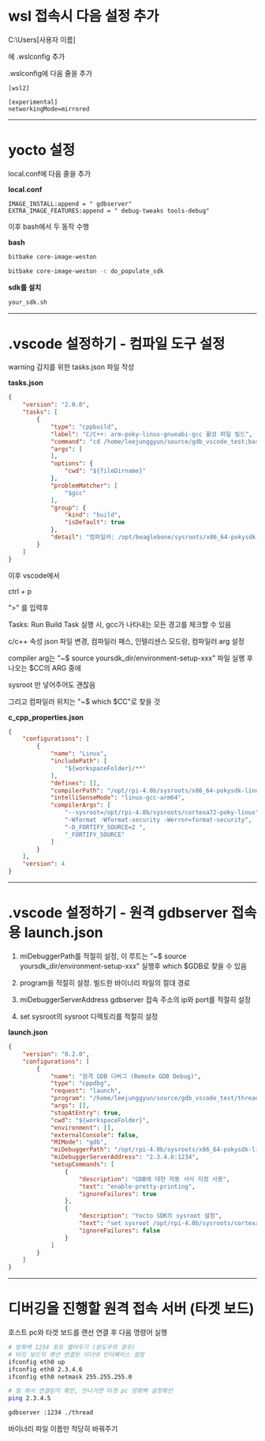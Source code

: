 # wsl 접속시 다음 설정 추가

C:\Users\[사용자 이름]

에 .wslconfig 추가

.wslconfig에 다음 줄을 추가

```.wslconfig
[wsl2]

[experimental]
networkingMode=mirrored
```

---

# yocto 설정

local.conf에 다음 줄을 추가


**local.conf**
```bitbake
IMAGE_INSTALL:append = " gdbserver"
EXTRA_IMAGE_FEATURES:append = " debug-tweaks tools-debug"
```

이후 bash에서 두 동작 수행

**bash**

```bash
bitbake core-image-weston

bitbake core-image-weston -c do_populate_sdk
```

**sdk를 설치**
```bash
your_sdk.sh
```

---

# .vscode 설정하기 - 컴파일 도구 설정

warning 감지를 위한 tasks.json 파일 작성

**tasks.json**

```json
{
	"version": "2.0.0",
	"tasks": [
		{
			"type": "cppbuild",
			"label": "C/C++: arm-poky-linux-gnueabi-gcc 활성 파일 빌드",
			"command": "cd /home/leejunggyun/source/gdb_vscode_test;bash compile.sh",
			"args": [
			],
			"options": {
				"cwd": "${fileDirname}"
			},
			"problemMatcher": [
				"$gcc"
			],
			"group": {
				"kind": "build",
				"isDefault": true
			},
			"detail": "컴파일러: /opt/beaglebone/sysroots/x86_64-pokysdk-linux/usr/bin/arm-poky-linux-gnueabi/arm-poky-linux-gnueabi-gcc"
		}
	]
}
```

이후 vscode에서

ctrl + p

">" 를 입력후

Tasks: Run Build Task 실행 시, gcc가 나타내는 모든 경고를 체크할 수 있음

c/c++ 속성 json 파일 변경, 컴파일러 패스, 인텔리센스 모드랑, 컴파일러 arg 설정

compiler arg는 "~$ source yoursdk_dir/environment-setup-xxx" 파일 실행 후 나오는 $CC의 ARG 중에

sysroot 만 넣어주어도 괜찮음

그리고 컴파일러 위치는 "~$ which $CC"로 찾을 것

**c_cpp_properties.json**

```json
{
    "configurations": [
        {
            "name": "Linux",
            "includePath": [
                "${workspaceFolder}/**"
            ],
            "defines": [],
            "compilerPath": "/opt/rpi-4.0b/sysroots/x86_64-pokysdk-linux/usr/bin/aarch64-poky-linux/aarch64-poky-linux-gcc",
            "intelliSenseMode": "linux-gcc-arm64",
            "compilerArgs": [
                "--sysroot=/opt/rpi-4.0b/sysroots/cortexa72-poky-linux",
                "-Wformat -Wformat-security -Werror=format-security",
                "-D_FORTIFY_SOURCE=2 ",
                "_FORTIFY_SOURCE"
            ]
        }
    ],
    "version": 4
}
```
---

# .vscode 설정하기 - 원격 gdbserver 접속용 launch.json

1. miDebuggerPath를 적절히 설정, 이 루트는 "~$ source yoursdk_dir/environment-setup-xxx" 실행후 which $GDB로 찾을 수 있음

2. program을 적절히 설정. 빌드한 바이너리 파일의 절대 경로

3. miDebuggerServerAddress gdbserver 접속 주소의 ip와 port를 적절히 설정

4. set sysroot의 sysroot 디렉토리를 적절히 설정

**launch.json**

```json
{
    "version": "0.2.0",
    "configurations": [
        {
            "name": "원격 GDB 디버그 (Remote GDB Debug)",
            "type": "cppdbg",
            "request": "launch",
            "program": "/home/leejunggyun/source/gdb_vscode_test/thread",
            "args": [],
            "stopAtEntry": true,
            "cwd": "${workspaceFolder}",
            "environment": [],
            "externalConsole": false,
            "MIMode": "gdb",
            "miDebuggerPath": "/opt/rpi-4.0b/sysroots/x86_64-pokysdk-linux/usr/bin/aarch64-poky-linux/aarch64-poky-linux-gdb",
            "miDebuggerServerAddress": "2.3.4.6:1234",
            "setupCommands": [
                {
                    "description": "GDB에 대한 자동 서식 지정 사용",
                    "text": "enable-pretty-printing",
                    "ignoreFailures": true
                },
                {
                    "description": "Yocto SDK의 sysroot 설정",
                    "text": "set sysroot /opt/rpi-4.0b/sysroots/cortexa72-poky-linux/",
                    "ignoreFailures": false
                }
            ]
        }
    ]
}
```

---

# 디버깅을 진행할 원격 접속 서버 (타겟 보드)

호스트 pc와 타겟 보드를 랜선 연결 후 다음 명령어 실행

```bash
# 방화벽 1234 포트 열어두기 (윈도우의 경우)
# 타깃 보드의 랜선 연결된 이더넷 인터페이스 설정
ifconfig eth0 up
ifconfig eth0 2.3.4.6
ifconfig eth0 netmask 255.255.255.0

# 핑 쏴서 연결된지 확인, 안나가면 타겟 pc 방화벽 설정확인
ping 2.3.4.5

gdbserver :1234 ./thread
```

바이너리 파일 이름만 적당히 바꿔주기
